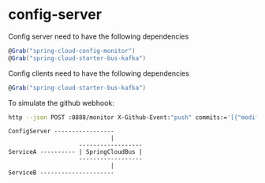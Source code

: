 config-server
=============

Config server need to have the following dependencies
```groovy
@Grab("spring-cloud-config-monitor")
@Grab("spring-cloud-starter-bus-kafka")
```
Config clients need to have the following dependencies
```groovy
@Grab("spring-cloud-starter-bus-kafka")
```


To simulate the github webhook:
```bash
http --json POST :8888/monitor X-Github-Event:"push" commits:='[{"modified": ["eureka.yml"] }]'
```


```
ConfigServer -----------------
                             |
                    ------------------
ServiceA ---------- | SpringCloudBus |
                    ------------------
                             |
ServiceB ---------------------
```